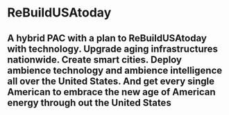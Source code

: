 # ReBuildUSAtoday
<h2>A hybrid PAC with a plan to ReBuildUSAtoday with technology. Upgrade aging infrastructures nationwide. 
Create smart cities. Deploy ambience technology and ambience intelligence all over the United States. And get every single American to embrace the new age of American energy through out the United States</h2>
